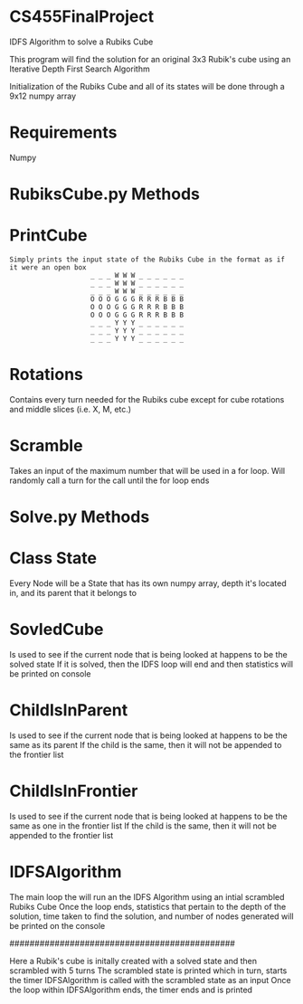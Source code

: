 # CS455FinalProject
IDFS Algorithm to solve a Rubiks Cube


This program will find the solution for an original 3x3 Rubik's cube using an Iterative Depth First Search Algorithm

Initialization of the Rubiks Cube and all of its states will be done through a 9x12 numpy array

# Requirements
Numpy

# RubiksCube.py Methods
  # PrintCube
    Simply prints the input state of the Rubiks Cube in the format as if it were an open box
                        _ _ _ W W W _ _ _ _ _ _
                        _ _ _ W W W _ _ _ _ _ _
                        _ _ _ W W W _ _ _ _ _ _
                        O O O G G G R R R B B B
                        O O O G G G R R R B B B
                        O O O G G G R R R B B B
                        _ _ _ Y Y Y _ _ _ _ _ _
                        _ _ _ Y Y Y _ _ _ _ _ _
                        _ _ _ Y Y Y _ _ _ _ _ _
                        
   # Rotations
  Contains every turn needed for the Rubiks cube except for cube rotations and middle slices (i.e. X, M, etc.)
    
   # Scramble
  Takes an input of the maximum number that will be used in a for loop. Will randomly call a turn for the call until the for loop ends
    
# Solve.py Methods
  # Class State
  Every Node will be a State that has its own numpy array, depth it's located in, and its parent that it belongs to
  
  # SovledCube
  Is used to see if the current node that is being looked at happens to be the solved state
  If it is solved, then the IDFS loop will end and then statistics will be printed on console
  
  # ChildIsInParent
  Is used to see if the current node that is being looked at happens to be the same as its parent
  If the child is the same, then it will not be appended to the frontier list
  
  # ChildIsInFrontier
  Is used to see if the current node that is being looked at happens to be the same as one in the frontier list
  If the child is the same, then it will not be appended to the frontier list
  
  # IDFSAlgorithm
  The main loop the will run an the IDFS Algorithm using an intial scrambled Rubiks Cube
  Once the loop ends, statistics that pertain to the depth of the solution, time taken to find the solution, and number of nodes 
  generated will be printed on the console

  #############################################
  
  Here a Rubik's cube is initally created with a solved state and then scrambled with 5 turns
  The scrambled state is printed which in turn, starts the timer 
  IDFSAlgorithm is called with the scrambled state as an input
  Once the loop within IDFSAlgorithm ends, the timer ends and is printed

